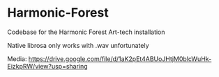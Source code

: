 # Harmonic-Forest
Codebase for the Harmonic Forest Art-tech installation

Native librosa only works with .wav unfortunately


Media: https://drive.google.com/file/d/1aK2pEt4ABUoJHtjM0blcWuHk-EizkpRW/view?usp=sharing

